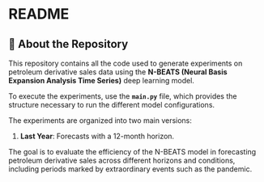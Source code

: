 # README

## 📄 About the Repository

This repository contains all the code used to generate experiments on petroleum derivative sales data using the **N-BEATS (Neural Basis Expansion Analysis Time Series)** deep learning model.  

To execute the experiments, use the **`main.py`** file, which provides the structure necessary to run the different model configurations.  

The experiments are organized into two main versions:  
1. **Last Year**: Forecasts with a 12-month horizon.  

The goal is to evaluate the efficiency of the N-BEATS model in forecasting petroleum derivative sales across different horizons and conditions, including periods marked by extraordinary events such as the pandemic.
